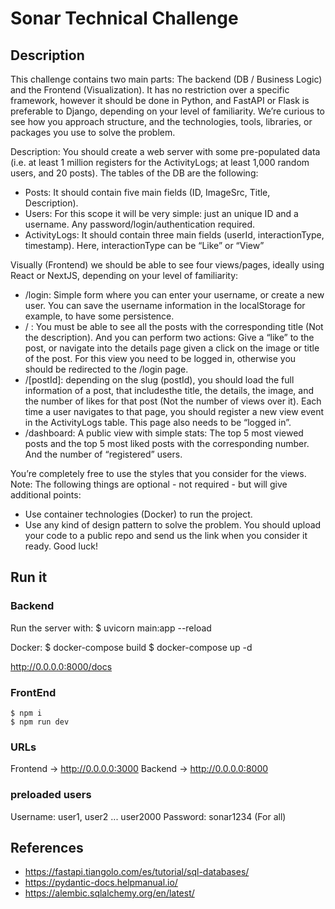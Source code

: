 # Sonar Technical Challenge

## Description

This challenge contains two main parts: The backend (DB / Business Logic) and
the Frontend (Visualization). It has no restriction over a specific framework,
however it should be done in Python, and FastAPI or Flask is preferable to Django,
depending on your level of familiarity. We’re curious to see how you approach
structure, and the technologies, tools, libraries, or packages you use to solve the
problem.

Description: You should create a web server with some pre-populated data (i.e.
at least 1 million registers for the ActivityLogs; at least 1,000 random users, and
20 posts). The tables of the DB are the following:

* Posts: It should contain five main fields (ID, ImageSrc, Title, Description).
* Users: For this scope it will be very simple: just an unique ID and a username.
    Any password/login/authentication required.
* ActivityLogs: It should contain three main fields (userId, interactionType, timestamp).
    Here, interactionType can be “Like” or “View”

Visually (Frontend) we should be able to see four views/pages, ideally using React
or NextJS, depending on your level of familiarity:
*  /login: Simple form where you can enter your username, or create a new user.
    You can save the username information in the localStorage for example,
    to have some persistence.
*  / : You must be able to see all the posts with the corresponding title (Not the description).
    And you can perform two actions: Give a “like” to the post, or navigate into the details
    page given a click on the image or title of the post. For this view you need to be logged in,
    otherwise you should be redirected to the /login page.
*  /[postId]: depending on the slug (postId), you should load the full
    information of a post, that includesthe title, the details, the image, and the
    number of likes for that post (Not the number of views over it). Each time
    a user navigates to that page, you should register a new view event in the
    ActivityLogs table. This page also needs to be “logged in”.
* /dashboard: A public view with simple stats: The top 5 most viewed posts
    and the top 5 most liked posts with the corresponding number. And the
    number of “registered” users.

You’re completely free to use the styles that you consider for the views.
Note: The following things are optional - not required - but will give additional
points:
* Use container technologies (Docker) to run the project.
* Use any kind of design pattern to solve the problem.
You should upload your code to a public repo and send us the link when you
consider it ready. Good luck!

## Run it

### Backend
Run the server with:
    $ uvicorn main:app --reload

Docker:
    $ docker-compose build
    $ docker-compose up -d

http://0.0.0.0:8000/docs

### FrontEnd
    $ npm i
    $ npm run dev

### URLs
Frontend -> http://0.0.0.0:3000
Backend -> http://0.0.0.0:8000

### preloaded users
Username: user1, user2 ... user2000
Password: sonar1234 (For all)

## References
* https://fastapi.tiangolo.com/es/tutorial/sql-databases/
* https://pydantic-docs.helpmanual.io/
* https://alembic.sqlalchemy.org/en/latest/
